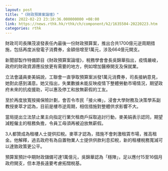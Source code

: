 ```yaml
---
layout: post
title: "《財政預算案論壇》"
date: 2022-02-23 23:10:36.000000000 +08:00
link: https://news.rthk.hk/rthk/ch/component/k2/1635504-20220223.htm
categories: rthk
---
```


財政司司長陳茂波發表任內最後一份財政預算案，推出合共1700億元逆周期措施，包括再度派發電子消費券，金額倍增至1萬元，涉及664億元開支。

新聞部製作特備節目《財政預算案論壇》，稅務學會會長吳錦華指出，疫情嚴峻，政府的財政資源應投放更有需要的地方，例如增加醫療開支及保就業。

立法會議員麥美娟說，工聯會一直爭取預算案派發1萬元消費券，司長接納意見，她對此感到滿意。她又指出，失業數據未能反映疫情下整體勞動市場情況，期望政府未來的抗疫援助，可以惠及停工和放無薪假的工友。

至於再度放寬按揭保險計劃，會否令市民「接火棒」，浸會大學財務及決策學系副教授麥萃才認為，目前是樓市逆周期，相信措施對整體供求影響不大。

當局提出立法禁止業主向指定行業欠租商戶採取追討行動，麥美娟表示認同，期望減輕僱主的租務負擔，令員工毋須再被迫放無薪假。

3人都贊成為租樓人士提供扣稅。麥萃才認為，措施不會刺激租賃市場，推高租金。他解釋，過去政府有為自置物業人士提供供款利息扣稅，新的租樓稅務寬減可以達致政策更公平。

預算案預計中期財政儲備可達1萬億元，吳錦華認為「穩陣」，足以應付15至16個月政府開支，但本港長遠要考慮拓闊稅基。

